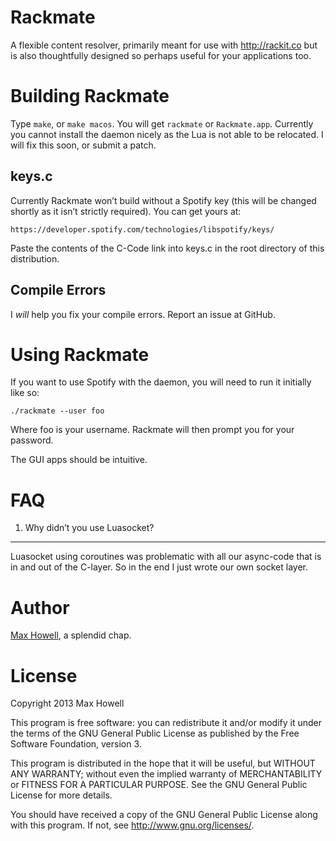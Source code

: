 Rackmate
========
A flexible content resolver, primarily meant for use with http://rackit.co
but is also thoughtfully designed so perhaps useful for your applications too.


Building Rackmate
=================
Type `make`, or `make macos`. You will get `rackmate` or `Rackmate.app`.
Currently you cannot install the daemon nicely as the Lua is not able to be
relocated. I will fix this soon, or submit a patch.

keys.c
------
Currently Rackmate won’t build without a Spotify key (this will be changed
shortly as it isn’t strictly required). You can get yours at:

    https://developer.spotify.com/technologies/libspotify/keys/

Paste the contents of the C-Code link into keys.c in the root directory of
this distribution.

Compile Errors
--------------
I *will* help you fix your compile errors. Report an issue at GitHub.


Using Rackmate
==============
If you want to use Spotify with the daemon, you will need to run it initially
like so:

    ./rackmate --user foo

Where foo is your username. Rackmate will then prompt you for your password.

The GUI apps should be intuitive.


FAQ
===
1) Why didn’t you use Luasocket?
--------------------------------
Luasocket using coroutines was problematic with all our async-code that is
in and out of the C-layer. So in the end I just wrote our own socket layer.


Author
======
[Max Howell](https://twitter.com/mxcl), a splendid chap.


License
=======
Copyright 2013 Max Howell

This program is free software: you can redistribute it and/or modify
it under the terms of the GNU General Public License as published by
the Free Software Foundation, version 3.

This program is distributed in the hope that it will be useful,
but WITHOUT ANY WARRANTY; without even the implied warranty of
MERCHANTABILITY or FITNESS FOR A PARTICULAR PURPOSE.  See the
GNU General Public License for more details.

You should have received a copy of the GNU General Public License
along with this program.  If not, see <http://www.gnu.org/licenses/>.
